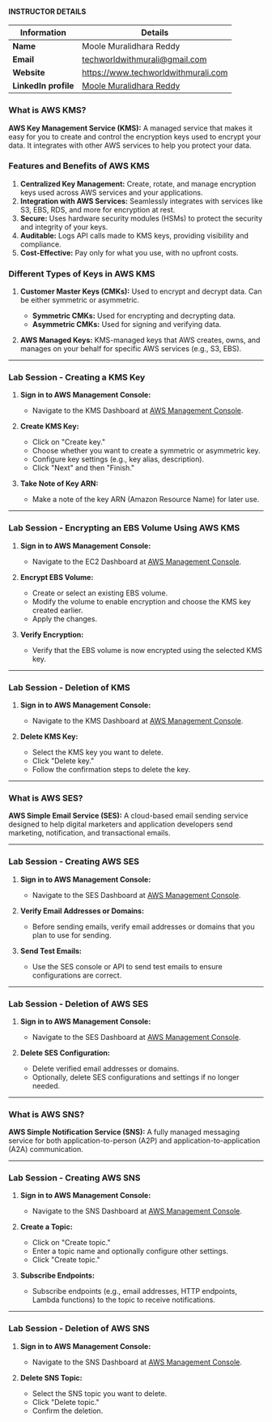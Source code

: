 #### INSTRUCTOR DETAILS

|  Information             | Details                                                                      |
|----------------------    |------------------------------------------------------------------------------|
| **Name**                 | Moole Muralidhara Reddy                                                      |
| **Email**                | techworldwithmurali@gmail.com                                                |
| **Website**              | https://www.techworldwithmurali.com               |
| **LinkedIn profile**     | [Moole Muralidhara Reddy](https://www.linkedin.com/in/moole-muralidhara-reddy) |

### What is AWS KMS?

**AWS Key Management Service (KMS):** A managed service that makes it easy for you to create and control the encryption keys used to encrypt your data. It integrates with other AWS services to help you protect your data.

### Features and Benefits of AWS KMS

1. **Centralized Key Management:** Create, rotate, and manage encryption keys used across AWS services and your applications.
2. **Integration with AWS Services:** Seamlessly integrates with services like S3, EBS, RDS, and more for encryption at rest.
3. **Secure:** Uses hardware security modules (HSMs) to protect the security and integrity of your keys.
4. **Auditable:** Logs API calls made to KMS keys, providing visibility and compliance.
5. **Cost-Effective:** Pay only for what you use, with no upfront costs.

### Different Types of Keys in AWS KMS

1. **Customer Master Keys (CMKs):** Used to encrypt and decrypt data. Can be either symmetric or asymmetric.
   - **Symmetric CMKs:** Used for encrypting and decrypting data.
   - **Asymmetric CMKs:** Used for signing and verifying data.

2. **AWS Managed Keys:** KMS-managed keys that AWS creates, owns, and manages on your behalf for specific AWS services (e.g., S3, EBS).
----
### Lab Session - Creating a KMS Key

1. **Sign in to AWS Management Console:**
   - Navigate to the KMS Dashboard at [AWS Management Console](https://console.aws.amazon.com/kms/).

2. **Create KMS Key:**
   - Click on "Create key."
   - Choose whether you want to create a symmetric or asymmetric key.
   - Configure key settings (e.g., key alias, description).
   - Click "Next" and then "Finish."

3. **Take Note of Key ARN:**
   - Make a note of the key ARN (Amazon Resource Name) for later use.
----
### Lab Session - Encrypting an EBS Volume Using AWS KMS

1. **Sign in to AWS Management Console:**
   - Navigate to the EC2 Dashboard at [AWS Management Console](https://console.aws.amazon.com/ec2/).

2. **Encrypt EBS Volume:**
   - Create or select an existing EBS volume.
   - Modify the volume to enable encryption and choose the KMS key created earlier.
   - Apply the changes.

3. **Verify Encryption:**
   - Verify that the EBS volume is now encrypted using the selected KMS key.
----
### Lab Session - Deletion of KMS

1. **Sign in to AWS Management Console:**
   - Navigate to the KMS Dashboard at [AWS Management Console](https://console.aws.amazon.com/kms/).

2. **Delete KMS Key:**
   - Select the KMS key you want to delete.
   - Click "Delete key."
   - Follow the confirmation steps to delete the key.
----
### What is AWS SES?

**AWS Simple Email Service (SES):** A cloud-based email sending service designed to help digital marketers and application developers send marketing, notification, and transactional emails.

----
### Lab Session - Creating AWS SES

1. **Sign in to AWS Management Console:**
   - Navigate to the SES Dashboard at [AWS Management Console](https://console.aws.amazon.com/ses/).

2. **Verify Email Addresses or Domains:**
   - Before sending emails, verify email addresses or domains that you plan to use for sending.

3. **Send Test Emails:**
   - Use the SES console or API to send test emails to ensure configurations are correct.
----
### Lab Session - Deletion of AWS SES

1. **Sign in to AWS Management Console:**
   - Navigate to the SES Dashboard at [AWS Management Console](https://console.aws.amazon.com/ses/).

2. **Delete SES Configuration:**
   - Delete verified email addresses or domains.
   - Optionally, delete SES configurations and settings if no longer needed.
----
### What is AWS SNS?

**AWS Simple Notification Service (SNS):** A fully managed messaging service for both application-to-person (A2P) and application-to-application (A2A) communication.

----
### Lab Session - Creating AWS SNS

1. **Sign in to AWS Management Console:**
   - Navigate to the SNS Dashboard at [AWS Management Console](https://console.aws.amazon.com/sns/).

2. **Create a Topic:**
   - Click on "Create topic."
   - Enter a topic name and optionally configure other settings.
   - Click "Create topic."

3. **Subscribe Endpoints:**
   - Subscribe endpoints (e.g., email addresses, HTTP endpoints, Lambda functions) to the topic to receive notifications.

----
### Lab Session - Deletion of AWS SNS

1. **Sign in to AWS Management Console:**
   - Navigate to the SNS Dashboard at [AWS Management Console](https://console.aws.amazon.com/sns/).

2. **Delete SNS Topic:**
   - Select the SNS topic you want to delete.
   - Click "Delete topic."
   - Confirm the deletion.

